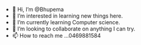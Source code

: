 - 👋 Hi, I’m @Bhupema
- 👀 I’m interested in learning new things here.
- 🌱 I’m currently learning Computer science.
- 💞️ I’m looking to collaborate on anything I can try.
- 📫 How to reach me ...0469881584

<!---
Bhupema/Bhupema is a ✨ special ✨ repository because its `README.md` (this file) appears on your GitHub profile.
You can click the Preview link to take a look at your changes.
--->
